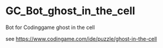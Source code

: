 # GC_Bot_ghost_in_the_cell
Bot for Codinggame ghost in the cell 

see https://www.codingame.com/ide/puzzle/ghost-in-the-cell
